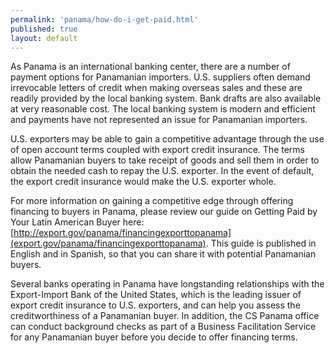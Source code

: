 ```yaml
--- 
permalink: 'panama/how-do-i-get-paid.html' 
published: true 
layout: default
---
```

As Panama is an international banking center, there are a number of payment options for Panamanian importers. U.S. suppliers often demand irrevocable letters of credit when making overseas sales and these are readily provided by the local banking system. Bank drafts are also available at very reasonable cost. The local banking system is modern and efficient and payments have not represented an issue for Panamanian importers.

U.S. exporters may be able to gain a competitive advantage through the use of open account terms coupled with export credit insurance. The terms allow Panamanian buyers to take receipt of goods and sell them in order to obtain the needed cash to repay the U.S. exporter. In the event of default, the export credit insurance would make the U.S. exporter whole.

For more information on gaining a competitive edge through offering financing to buyers in Panama, please review our guide on Getting Paid by Your Latin American Buyer here: [http://export.gov/panama/financingexporttopanama](export.gov/panama/financingexporttopanama). This guide is published in English and in Spanish, so that you can share it with potential Panamanian buyers.

Several banks operating in Panama have longstanding relationships with the Export-Import Bank of the United States, which is the leading issuer of export credit insurance to U.S. exporters, and can help you assess the creditworthiness of a Panamanian buyer. In addition, the CS Panama office can conduct background checks as part of a Business Facilitation Service for any Panamanian buyer before you decide to offer financing terms.
